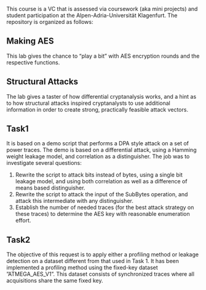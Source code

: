 This course is a VC that is assessed via coursework (aka mini projects) and student participation at the Alpen-Adria-Universität Klagenfurt. The repository is organized as follows:

## Making AES
This lab gives the chance to “play a bit” with AES encryption rounds and the respective functions.

## Structural Attacks
The lab gives a taster of how differential cryptanalysis works, and a hint as to how structural attacks inspired cryptanalysts to use additional information in order to create
strong, practically feasible attack vectors.

## Task1
It is based on a demo script that performs a DPA style attack on a set of power traces. The demo is based on a differential attack, using a Hamming weight leakage model, and 
correlation as a distinguisher. The job was to investigate several questions:

1. Rewrite the script to attack bits instead of bytes, using a single bit leakage model, and using both correlation as well as a difference of means based distinguisher.
2. Rewrite the script to attack the input of the SubBytes operation, and attack this intermediate with any distinguisher. 
3. Establish the number of needed traces (for the best attack strategy on these traces) to determine the AES key with reasonable enumeration effort.

## Task2
The objective of this request is to apply either a profiling method or leakage detection on a dataset different from that used in Task 1. It has been implemented a profiling method 
using the fixed-key dataset ”ATMEGA_AES_V1”. This dataset consists of synchronized traces where all acquisitions share the same fixed key.
